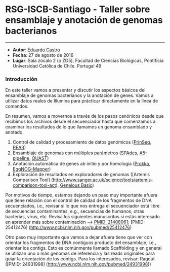 # RSG-ISCB-Santiago - Taller sobre ensamblaje y anotación de genomas bacterianos
--------------------------------------

- **Autor**: [Eduardo Castro](http://castrolab.org)
- **Fecha**: 27 de agosto de 2016  
- **Lugar**: Sala zócalo 2 (o ZO5), Facultad de Ciencias Biológicas, Pontificia Universidad Católica de Chile. Portugal 49

### Introducción

En este taller vamos a presentar y discutir los aspectos básicos del ensamblaje de genomas bacterianos y la anotación de genes. Vamos a utilizar datos reales de Illumina para prácticar directamente en la línea de comandos.  

En resumen, vamos a movernos a través de los pasos canónicos desde que recibimos los archivos desde el secuenciador hasta que comenzamos a examinar los resultados de lo que llamamos un genoma ensamblado y anotado.  

1. Control de calidad y procesamiento de datos genómicos ([PrinSeq](http://prinseq.sourceforge.net), [PEAR](http://sco.h-its.org/exelixis/web/software/pear/))
2. Ensamblaje de genomas con múltiples parámetros ([SPAdes](http://bioinf.spbau.ru/spades), [A5-pipeline](https://sourceforge.net/projects/ngopt/), [QUAST](http://quast.bioinf.spbau.ru))
3. Anotación automática de genes ab initio y por homología ([Prokka](https://github.com/tseemann/prokka), [EggNOG-Mapper](https://github.com/jhcepas/eggnog-mapper))
4. Exploración de resultados en exploradores de genomas ([Artemis Comparison Tool] (http://www.sanger.ac.uk/science/tools/artemis-comparison-tool-act), [Geneious Basic](http://www.geneious.com))  

Por motivos de tiempo, estamos dejando un paso muy importante afuera que tiene relación con el control de calidad de los fragmentos de DNA secuenciados, i.e., revisar si lo que nos entrega el secuenciador está libre de secuencias contaminantes, e.g., secuencias de humanos, otras bacterias, virus, etc. Revisa los siguientes manuscritos si estás interesado en aprender más sobre contaminación --> [PMID: 21408061](http://www.ncbi.nlm.nih.gov/pubmed/21408061); [PMID: 25412476] (http://www.ncbi.nlm.nih.gov/pubmed/25412476)  

Otro paso muy importante que vamos a dejar afuera tiene que ver con orientar los fragmentos de DNA contiguos producto del ensamblaje, i.e., orientar los contigs. Esto es comúnmente llamado Scaffolding y en general se utilizan uno o más genomas de referencia y las reads originales para guiar la orientación de los contigs. Para los interesados, revisar: Ragout ([PMID: 24931998] (http://www.ncbi.nlm.nih.gov/pubmed/24931998))
